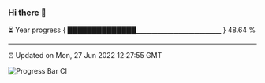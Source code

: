 ### Hi there 👋

⏳ Year progress { ██████████████▁▁▁▁▁▁▁▁▁▁▁▁▁▁▁▁ } 48.64 %

---

⏰ Updated on Mon, 27 Jun 2022 12:27:55 GMT

![Progress Bar CI](https://github.com/liununu/liununu/workflows/Progress%20Bar%20CI/badge.svg)
